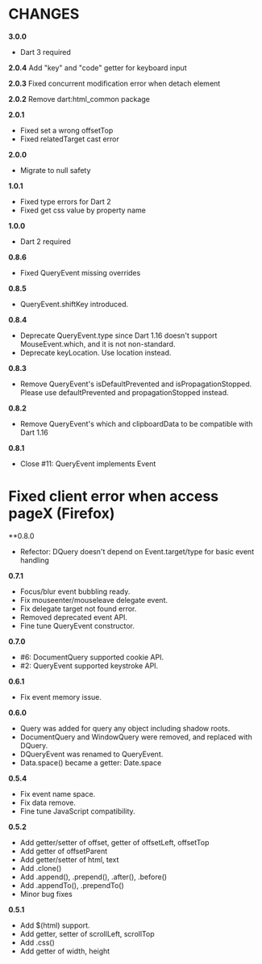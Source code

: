 # CHANGES
**3.0.0**
* Dart 3 required

**2.0.4**
Add "key" and "code" getter for keyboard input

**2.0.3**
Fixed concurrent modification error when detach element

**2.0.2**
Remove dart:html_common package

**2.0.1**
* Fixed set a wrong offsetTop
* Fixed relatedTarget cast error

**2.0.0**
* Migrate to null safety

**1.0.1**
* Fixed type errors for Dart 2
* Fixed get css value by property name

**1.0.0**
* Dart 2 required

**0.8.6**
* Fixed QueryEvent missing overrides

**0.8.5**

* QueryEvent.shiftKey introduced.

**0.8.4**

* Deprecate QueryEvent.type since Dart 1.16 doesn't support MouseEvent.which, and it is not non-standard.
* Deprecate keyLocation. Use location instead.

**0.8.3**

* Remove QueryEvent's isDefaultPrevented and isPropagationStopped. Please use defaultPrevented and propagationStopped instead.

**0.8.2**

* Remove QueryEvent's which and clipboardData to be compatible with Dart 1.16

**0.8.1**

* Close #11: QueryEvent implements Event
# Fixed client error when access pageX (Firefox)

**0.8.0

* Refector: DQuery doesn't depend on Event.target/type for basic event handling

**0.7.1**

* Focus/blur event bubbling ready.
* Fix mouseenter/mouseleave delegate event.
* Fix delegate target not found error.
* Removed deprecated event API.
* Fine tune QueryEvent constructor.

**0.7.0**

* #6: DocumentQuery supported cookie API.
* #2: QueryEvent supported keystroke API.

**0.6.1**

* Fix event memory issue.

**0.6.0**

* Query was added for query any object including shadow roots.
* DocumentQuery and WindowQuery were removed, and replaced with DQuery.
* DQueryEvent was renamed to QueryEvent.
* Data.space() became a getter: Date.space

**0.5.4**

* Fix event name space.
* Fix data remove.
* Fine tune JavaScript compatibility.

**0.5.2**

* Add getter/setter of offset, getter of offsetLeft, offsetTop
* Add getter of offsetParent
* Add getter/setter of html, text
* Add .clone()
* Add .append(), .prepend(), .after(), .before()
* Add .appendTo(), .prependTo()
* Minor bug fixes

**0.5.1**

* Add $(html) support.
* Add getter, setter of scrollLeft, scrollTop
* Add .css()
* Add getter of width, height
